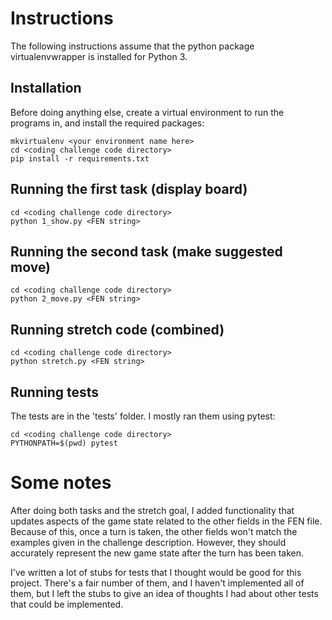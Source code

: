 # Instructions

The following instructions assume that the python package virtualenvwrapper is installed for Python 3.

## Installation

Before doing anything else, create a virtual environment to run the programs in, and install the required packages:

```
mkvirtualenv <your environment name here>
cd <coding challenge code directory>
pip install -r requirements.txt
```

## Running the first task (display board)

```
cd <coding challenge code directory>
python 1_show.py <FEN string>
```

## Running the second task (make suggested move)

```
cd <coding challenge code directory>
python 2_move.py <FEN string>
```

## Running stretch code (combined)

```
cd <coding challenge code directory>
python stretch.py <FEN string>
```

## Running tests

The tests are in the 'tests' folder. I mostly ran them using pytest:

```
cd <coding challenge code directory>
PYTHONPATH=$(pwd) pytest
```

# Some notes

After doing both tasks and the stretch goal, I added functionality that updates aspects of the game state related to the other fields in the FEN file. Because of this, once a turn is taken, the other fields won't match the examples given in the challenge description. However, they should accurately represent the new game state after the turn has been taken.

I've written a lot of stubs for tests that I thought would be good for this project. There's a fair number of them, and I haven't implemented all of them, but I left the stubs to give an idea of thoughts I had about other tests that could be implemented.
